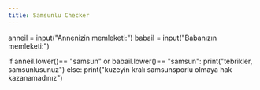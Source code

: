 ```yaml
---
title: Samsunlu Checker
---
```

anneil = input("Annenizin memleketi:")
babail = input("Babanızın memleketi:")

if anneil.lower()== "samsun" or babail.lower()== "samsun":
    print("tebrikler, samsunlusunuz")
else: print("kuzeyin kralı samsunsporlu olmaya hak kazanamadınız")


